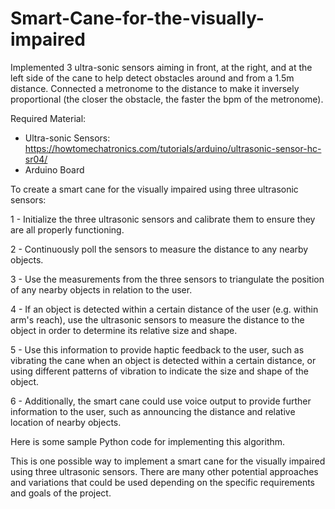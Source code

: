 # Smart-Cane-for-the-visually-impaired
Implemented 3 ultra-sonic sensors aiming in front, at the right, and at the left side of the cane to help detect obstacles around and from a 1.5m distance.  Connected a metronome to the distance to make it inversely proportional (the closer the obstacle, the faster the bpm of the metronome).

  Required Material: 
 - Ultra-sonic Sensors: https://howtomechatronics.com/tutorials/arduino/ultrasonic-sensor-hc-sr04/
 - Arduino Board 

To create a smart cane for the visually impaired using three ultrasonic sensors:

1 - Initialize the three ultrasonic sensors and calibrate them to ensure they are all properly functioning.

2 - Continuously poll the sensors to measure the distance to any nearby objects.

3 - Use the measurements from the three sensors to triangulate the position of any nearby objects in relation to the user.

4 - If an object is detected within a certain distance of the user (e.g. within arm's reach), use the ultrasonic sensors to measure the distance to the object in order to determine its relative size and shape.

5 - Use this information to provide haptic feedback to the user, such as vibrating the cane when an object is detected within a certain distance, or using different patterns of vibration to indicate the size and shape of the object.

6 - Additionally, the smart cane could use voice output to provide further information to the user, such as announcing the distance and relative location of nearby objects.

Here is some sample Python code for implementing this algorithm.


This is one possible way to implement a smart cane for the visually impaired using three ultrasonic sensors. There are many other potential approaches and variations that could be used depending on the specific requirements and goals of the project.

